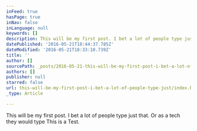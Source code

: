 ```yaml
---
inFeed: true
hasPage: true
inNav: false
inLanguage: null
keywords: []
description: This will be my first post. I bet a lot of people type just that. Or as a tech they would type This is a Test.
datePublished: '2016-05-21T18:44:37.785Z'
dateModified: '2016-05-21T18:33:10.739Z'
title: ''
author: []
sourcePath: _posts/2016-05-21-this-will-be-my-first-post-i-bet-a-lot-of-people-type-just.md
authors: []
publisher: null
starred: false
url: this-will-be-my-first-post-i-bet-a-lot-of-people-type-just/index.html
_type: Article

---
```

This will be my first post. I bet a lot of people type just that. Or as a tech they would type This is a Test.